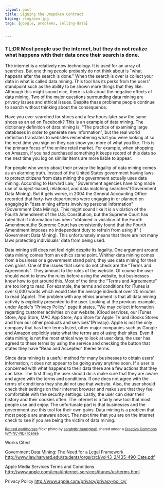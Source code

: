 ```yaml
---
layout: post
title: Signing the Unspoken Contract
bigimg: /img/pen.jpg
tags: [google, problems, selling-data]


---
```

### TL;DR Most people use the internet, but they do not realize what happens with their data once their search is done.

The internet is a relatively new technology. It is used for an array of searches. But one thing people probably do not think about is "what happens after the search is done." When the search is over is collect your data in what is called data mining. This tool has its perks from the users' standpoint such as the ability to be shown more things that they like. Although this might sound nice, there is talk about the negative effects of data mining. Two of the major questions surrounding data mining are privacy issues and ethical issues. Despite these problems people continue to search without thinking about the consequence.

Have you ever searched for shoes and a few hours later saw the same shoes as an ad on Facebook? This is an example of data mining. The dictionary definition of data mining is, "The practice of examining large databases in order to generate new information", but the real world definition translates to websites remembering what you were looking at so the next time you sign on they can show you more of what you like. This is the primary focus of the online retail market. For example, when shopping on Amazon, if you had purchased something it keeps record of this data so the next time you log on similar items are more liable to appear.  

For people who worry about their privacy the legality of data mining comes as an alarming truth. Instead of the United States government having laws to protect citizens from data mining the government actually uses data mining. According to Harvard Law, "Government agencies have long made use of subject-based, relational, and data matching searches"(Government Data Mining). But it gets worse, in 2004 the General Accounting Office recorded that forty-two departments were engaging in or planned on engaging in "data mining efforts involving personal information" (Government Data Mining). This might sound like it is a violation of the Fourth Amendment of the U.S. Constitution, but the Supreme Court has ruled that if information has been "obtained in violation of the Fourth Amendment,the Supreme Court has consistently found that the Fourth Amendment imposes no independent duty to refrain from using it" ( Government Data Mining). This unfortunately means that there are not many laws protecting individuals' data from being used.

Data mining still does not feel right despite its legality. One argument around data mining comes from an ethics stand point. Whither data mining comes from a business or a government stand point, they use data mining for their own gains. One of the issues that users do not check are the "Terms and Agreements". They amount to the rules of the website. Of course the user should want to know the rules before using the website, but businesses know how to get around this. Most of the time the "Terms and Agreements" are too long to read. For example, the terms and conditions for iTunes is over 6,000 words which would take the average individual over 20 minutes to read (Apple). The problem with any ethics arument is that all data mining activity is explicitly presented to the user. Looking at the previous example, under Apple's "Privacy Policy" page it states, "We may collect information regarding customer activities on our website, iCloud services, our iTunes Store, App Store, MAC App Store, App Store for Apple TV and iBooks Stores and from our other products and services"(Privacy). Apple is not the only company that has their terms listed, other major companies such as Google and Amazon explicitly state what the terms are of using their sites. Even if data mining is not the most ethical way to look at user data, the user has agreed to these terms by using the service and checking the button that states they have "Read and Accepted" theres terms.

Since data mining is a useful method for many businesses to obtain users' information, it does not appear to be going away anytime soon. If a user is concerned with what happens to their data there are a few actions that they can take. The first thing the user should do is make sure that they are aware and agree with the terms and conditions. If one does not agree with the terms of conditions they should not use that website. Also, the user should check their settings on their internet browser and make sure that they feel comfortable with the security settings. Lastly, the user can clear their history and their cookies often. The internet is a fairly new tool that most people use and enjoy. The unfortunate part is that businesses and the government use this tool for their own gains. Data mining is a problem that most people are unaware about. The next time that you are on the internet check to see if you are being the victim of data mining.  

<small>
<a title="Retired workhorses" href="https://flickr.com/photos/sarahgb/12276770436">Retired workhorses</a> flickr photo by <a href="https://flickr.com/people/sarahgb">sarahgb(theoriginal)</a> shared under a <a href="https://creativecommons.org/licenses/by-nc-nd/2.0/">Creative Commons (BY-NC-ND) license</a> </small>

Works Cited

Government Data Mining: The Need for a Legal Framework
http://www.law.harvard.edu/students/orgs/crcl/vol43_2/435-490_Cate.pdf

Apple Media Services Terms and Conditions
http://www.apple.com/legal/internet-services/itunes/us/terms.html

Privacy Policy
http://www.apple.com/privacy/privacy-policy/
